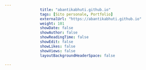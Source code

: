 ---
                title: "abantikabhuti.github.io"
                tags: [Sito personale, Portfolio]
                externalUrl: "https://abantikabhuti.github.io"
                weight: 101
                showDate: false
                showAuthor: false
                showReadingTime: false
                showEdit: false
                showLikes: false
                showViews: false
                layoutBackgroundHeaderSpace: false
                ---

